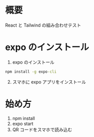 # 概要

React と Tailwind の組み合わせテスト

# expo のインストール

1. expo のインストール

```cmd
npm install -g expo-cli
```

2. スマホに expo アプリをインストール

# 始め方

1. npm install
2. expo start
3. QR コードをスマホで読み込む
